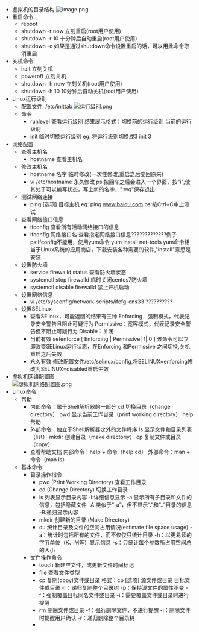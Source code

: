 * 虚拟机的目录结构
![image.png](https://upload-images.jianshu.io/upload_images/14467401-3afb713864b364f7.png?imageMogr2/auto-orient/strip%7CimageView2/2/w/1240)
* 重启命令
	* reboot
	* shutdown -r now 立刻重启(root用户使用)
	* shutdown -r 10 十分钟后自动重启(root用户使用)
	* shutdown -c 如果是通过shutdown命令设置重启的话，可以用此命令取消重启
* 关机命令
	* halt 立刻关机
	* poweroff 立刻关机
	* shutdown -h now 立刻关机(root用户使用)
	* shutdown -h 10 10分钟后自动关机(root用户使用)
* Linux运行级别
	* 配置文件: /etc/inittab
	![运行级别.png](https://upload-images.jianshu.io/upload_images/14467401-b2d7ca6f5802ecf9.png?imageMogr2/auto-orient/strip%7CimageView2/2/w/1240)
	* 命令
		* runlevel 查看运行级别
		结果展示格式：切换前的运行级别 当前的运行级别
		* init 临时切换运行级别
		eg: 将运行级别切换成3
		init 3
* 网络配置
	* 查看主机名
		* hostname 查看主机名
	* 修改主机名
		* hostname 名字 临时修改(一次性修改,重启之后变回原来)
		* vi /etc/hostname 永久修改
		ps:按回车之后会进入一个界面，按"i",使其处于可以编写状态，写上新的名字，":wq"保存退出
	* 测试网络连接
		* ping [选项] 目标主机
		eg:
		ping www.baidu.com
		ps:按Ctrl+C中止测试
	* 查看网络接口信息
		* ifconfig 查看所有活动网络接口的信息
		* ifconfig 网络接口名 查看指定网络接口信息?????????????例子
		ps:Ifconfig不能用，使用yum命令 
		yum install net-tools yum命令相当于Linux系统的应用商店，下载安装各种需要的软件,"install"意思是安装
	* 设置防火墙
		* service firewalld status 查看防火墙状态
		* systemctl stop firewalld 临时关闭centos7防火墙
		* systemctl disable firewalld 禁止开机启动
	* 设置网络信息
		* vi /etc/sysconfig/network-scripts/ifcfg-ens33 ??????????
	* 设置SELinux
		* 查看SElinux，可能返回的结果有三种
		Enforcing：强制模式，代表记录安全警告且阻止可疑行为
		Permissive：宽容模式，代表记录安全警告但不阻止可疑行为
		Disable：关闭
		* 当前有效
		setenforce	[ Enforcing | Permissive| 1| 0 ]
		该命令可以立即改变SELinux运行状态，在Enforcing 和Permissive  之间切换,关机重启之后失效
		* 永久有效
		修改配置文件/etc/selinux/config,将SELINUX=enforcing修改为SELINUX=disabled重启生效	
* 虚拟机网络配置图	
![虚拟机网络配置图.png](https://upload-images.jianshu.io/upload_images/14467401-9a5e668357b59663.png?imageMogr2/auto-orient/strip%7CimageView2/2/w/1240)
* Linux命令
	* 帮助
		* 内部命令：属于Shell解析器的一部分
	    cd 切换目录（change directory）
	    pwd 显示当前工作目录（print working directory）
	    help 帮助
		* 外部命令：独立于Shell解析器之外的文件程序
	    ls 显示文件和目录列表（list）
	    mkdir 创建目录（make directoriy）
	    cp 复制文件或目录（copy）
		* 查看帮助文档
	    内部命令：help + 命令（help cd）
	    外部命令：man + 命令（man ls）
	* 基本命令
		* 目录操作指令
			* pwd (Print Working Directory) 查看工作目录
			* cd (Change Directory) 切换工作目录
			* ls 列表显示目录内容
			-l:详细信息显示
			-a:显示所有子目录和文件的信息，包括隐藏文件
			-A:类似于“-a”，但不显示“.”和“..”目录的信息
			-R:递归显示内容
			* mkdir 创建新的目录 (Make Directory)
			* du 统计目录及文件的空间占用情况(estimate file space  usage)
			-a：统计时包括所有的文件，而不仅仅只统计目录
			-h：以更易读的字节单位（K、M等）显示信息
			-s：只统计每个参数所占用空间总的大小
		* 文件操作命令
			* touch 新建空文件，或更新文件时间标记
			* file 查看文件类型
			* cp 复制(copy)文件或目录
			格式：cp  [选项]   源文件或目录  目标文件或目录
			-r：递归复制整个目录树
			-p：保持源文件的属性不变
			-f：强制覆盖目标同名文件或目录
			-i：需要覆盖文件或目录时进行提醒
			* rm 删除文件或目录
			-f：强行删除文件，不进行提醒
			-i：删除文件时提醒用户确认
			-r：递归删除整个目录树
			* 
		

		
		
		
		
	   

	

	
		
